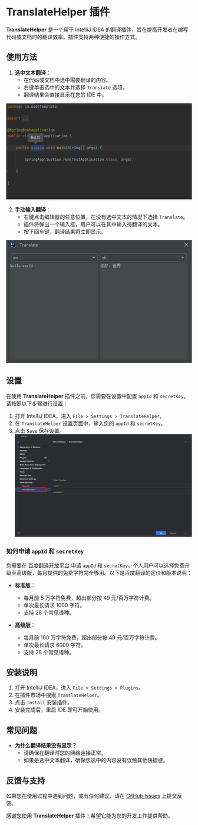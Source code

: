 # TranslateHelper 插件

**TranslateHelper** 是一个用于 IntelliJ IDEA 的翻译插件，旨在提高开发者在编写代码或文档时的翻译效率。插件支持两种便捷的操作方式。


## 使用方法

1. **选中文本翻译**：
    - 在代码或文档中选中需要翻译的内容。
    - 右键单击选中的文本并选择 `Translate` 选项。
    - 翻译结果会直接显示在您的 IDE 中。

<img src="img/1.png" >

2. **手动输入翻译**：
    - 右键点击编辑器的任意位置，在没有选中文本的情况下选择 `Translate`。
    - 插件将弹出一个输入框，用户可以在其中输入待翻译的文本。
    - 按下回车键，翻译结果将立即显示。

<img src="img/2.png" >

## 设置

在使用 **TranslateHelper** 插件之前，您需要在设置中配置 `appId` 和 `secretKey`。请按照以下步骤进行设置：

1. 打开 IntelliJ IDEA，进入 `File > Settings > TranslateHelper`。
2. 在 `TranslateHelper` 设置页面中，输入您的 `appId` 和 `secretKey`。
3. 点击 `Save` 保存设置。
   <img src="img/3.png" >

### 如何申请 `appId` 和 `secretKey`

您需要在 [百度翻译开放平台](https://fanyi-api.baidu.com/) 申请 `appId` 和 `secretKey`。个人用户可以选择免费升级至高级版，每月提供的免费字符完全够用。以下是百度翻译的定价和版本说明：

- **标准版**：
    - 每月前 5 万字符免费，超出部分按 49 元/百万字符计费。
    - 单次最长请求 1000 字符。
    - 支持 28 个常见语种。

- **高级版**：
    - 每月前 100 万字符免费，超出部分按 49 元/百万字符计费。
    - 单次最长请求 6000 字符。
    - 支持 28 个常见语种。

## 安装说明

1. 打开 IntelliJ IDEA，进入 `File > Settings > Plugins`。
2. 在插件市场中搜索 `TranslateHelper`。
3. 点击 `Install` 安装插件。
4. 安装完成后，重启 IDE 即可开始使用。

## 常见问题

- **为什么翻译结果没有显示？**
    - 请确保在翻译时您的网络连接正常。
    - 如果是选中文本翻译，确保您选中的内容没有误触其他快捷键。


## 反馈与支持

如果您在使用过程中遇到问题，或有任何建议，请在 [GitHub Issues](https://github.com/haoWinner/translateHelper) 上提交反馈。

感谢您使用 **TranslateHelper** 插件！希望它能为您的开发工作提供帮助。